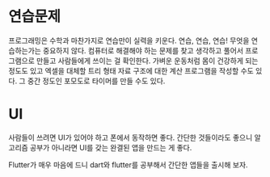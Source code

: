 # 연습문제

프로그래밍은 수학과 마찬가지로 연습만이 실력을 키운다. 연습, 연습, 연습! 무엇을 연습하는가는 중요하지 않다. 컴퓨터로 해결해야 하는 문제를 찾고 생각하고 풀어서 프로그램으로 만들고 사람들에게 쓰이는 걸 확인한다. 가벼운 운동처럼 몸이 건강하게 되는 정도도 있고 엑셀을 대체할 트리 형태 자료 구조에 대한 계산 프로그램을 작성할 수도 있다. 그 중간 정도인 포모도로 타이머를 만들 수도 있다. 

# UI

사람들이 쓰려면 UI가 있어야 하고 폰에서 동작하면 좋다. 간단한 것들이라도 좋으니 알고리즘 공부가 아니라면 UI를 갖는 완결된 앱을 만드는 게 좋다. 

Flutter가 매우 마음에 드니 dart와 flutter를 공부해서 간단한 앱들을 출시해 보자. 





